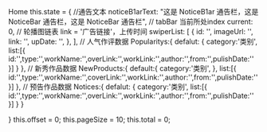 Home
this.state = {
    //通告文本
    noticeB1arText: "这是 NoticeB1ar 通告栏，这是 NoticeBar 通告栏，这是 NoticeBar 通告栏",
    // tabBar 当前所处index
    current: 0,
    // 轮播图链表 link = '广告链接'，上传时间
    swiperList: [
    { id: '', imageUrl: '', link: '', upDate: '', },
    ],
    // 人气作评数据
    Popularitys:{
    defalut: {
        category:'类别',
        list:[{
        id:'',type:'',workName:'',overLink:'',workLink:'',author:'',from:'',pulishDate:''
        }]
    }
    },
    // 新秀作品数据
    NewProducts:{
    default:{
        category:'类别',
    },
    list:[{
        id:'',type:'',workName:'',coverLink:'',workLink:'',author:'',from:'',pulishDate:''
    }]
    },
    // 预告作品数据
    Notices:{
    defalut: {
        category:'类别',
        list:[{
        id:'',type:'',workName:'',overLink:'',workLink:'',author:'',from:'',pulishDate:''
        }]
    } 
    }

}
this.offset = 0;
this.pageSize = 10;
this.total = 0;